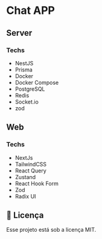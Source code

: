 # Chat APP

## Server

### Techs

- NestJS
- Prisma
- Docker
- Docker Compose
- PostgreSQL
- Redis
- Socket.io
- zod

## Web

### Techs

- NextJs
- TailwindCSS
- React Query
- Zustand
- React Hook Form
- Zod
- Radix UI

## :memo: Licença

Esse projeto está sob a licença MIT.
